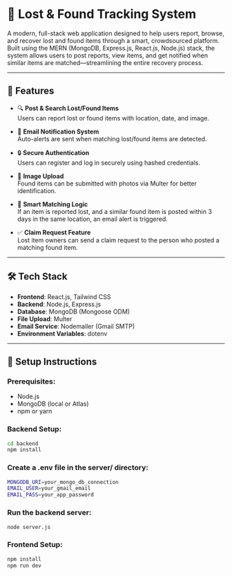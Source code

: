 # 🧭 Lost & Found Tracking System

A modern, full-stack web application designed to help users report, browse, and recover lost and found items through a smart, crowdsourced platform. Built using the MERN (MongoDB, Express.js, React.js, Node.js) stack, the system allows users to post reports, view items, and get notified when similar items are matched—streamlining the entire recovery process.

---

## 🚀 Features

- 🔍 **Post & Search Lost/Found Items**  
  Users can report lost or found items with location, date, and image.

- 📨 **Email Notification System**  
  Auto-alerts are sent when matching lost/found items are detected.

- 🔒 **Secure Authentication**  
  Users can register and log in securely using hashed credentials.

- 📸 **Image Upload**  
  Found items can be submitted with photos via Multer for better identification.

- 🧠 **Smart Matching Logic**  
  If an item is reported lost, and a similar found item is posted within 3 days in the same location, an email alert is triggered.

- ✅ **Claim Request Feature**  
  Lost item owners can send a claim request to the person who posted a matching found item.

---

## 🛠️ Tech Stack

- **Frontend**: React.js, Tailwind CSS  
- **Backend**: Node.js, Express.js  
- **Database**: MongoDB (Mongoose ODM)  
- **File Upload**: Multer  
- **Email Service**: Nodemailer (Gmail SMTP)  
- **Environment Variables**: dotenv

---

## 🧪 Setup Instructions

### Prerequisites:
- Node.js
- MongoDB (local or Atlas)
- npm or yarn

### Backend Setup:

```bash
cd backend
npm install
```

### Create a .env file in the server/ directory:

```bash
MONGODB_URI=your_mongo_db_connection
EMAIL_USER=your_gmail_email
EMAIL_PASS=your_app_password
```

### Run the backend server:

```bash
node server.js
```

### Frontend Setup:

```bash
npm install
npm run dev
```
